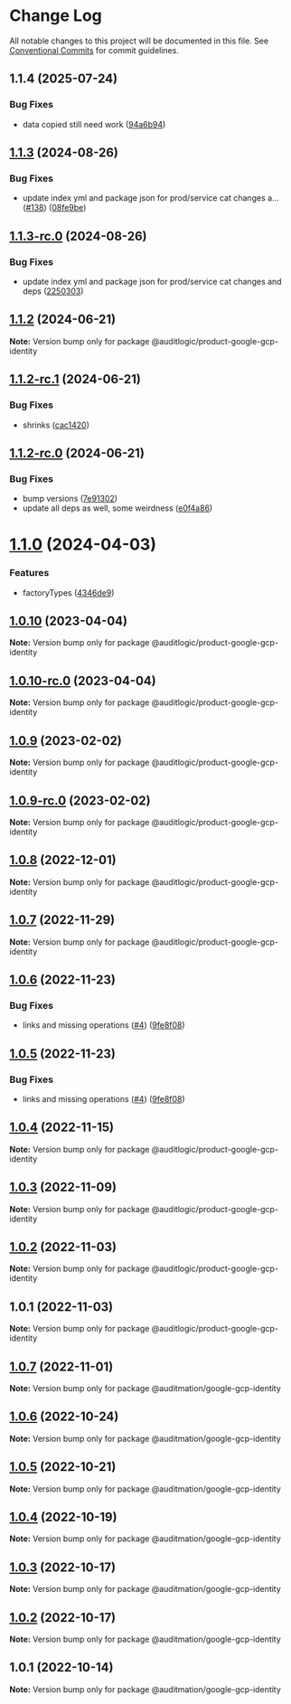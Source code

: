 # Change Log

All notable changes to this project will be documented in this file.
See [Conventional Commits](https://conventionalcommits.org) for commit guidelines.

## 1.1.4 (2025-07-24)


### Bug Fixes

* data copied still need work ([94a6b94](https://github.com/zerobias-org/product/commit/94a6b942fb0516367548599d739529536132755a))





## [1.1.3](https://github.com/auditlogic/product/compare/@auditlogic/product-google-gcp-identity@1.1.2...@auditlogic/product-google-gcp-identity@1.1.3) (2024-08-26)


### Bug Fixes

* update index yml and package json for prod/service cat changes a… ([#138](https://github.com/auditlogic/product/issues/138)) ([08fe9be](https://github.com/auditlogic/product/commit/08fe9beb1c8457462a19bc69caa02e6212d97e1a))





## [1.1.3-rc.0](https://github.com/auditlogic/product/compare/@auditlogic/product-google-gcp-identity@1.1.2...@auditlogic/product-google-gcp-identity@1.1.3-rc.0) (2024-08-26)


### Bug Fixes

* update index yml and package json for prod/service cat changes and deps ([2250303](https://github.com/auditlogic/product/commit/225030363a363608240135b7ebed386b28f01e4b))





## [1.1.2](https://github.com/auditlogic/product/compare/@auditlogic/product-google-gcp-identity@1.1.2-rc.1...@auditlogic/product-google-gcp-identity@1.1.2) (2024-06-21)

**Note:** Version bump only for package @auditlogic/product-google-gcp-identity





## [1.1.2-rc.1](https://github.com/auditlogic/product/compare/@auditlogic/product-google-gcp-identity@1.1.2-rc.0...@auditlogic/product-google-gcp-identity@1.1.2-rc.1) (2024-06-21)


### Bug Fixes

* shrinks ([cac1420](https://github.com/auditlogic/product/commit/cac14200fefcd8183ab69fe89a47bd3f70f563e9))





## [1.1.2-rc.0](https://github.com/auditlogic/product/compare/@auditlogic/product-google-gcp-identity@1.1.0...@auditlogic/product-google-gcp-identity@1.1.2-rc.0) (2024-06-21)


### Bug Fixes

* bump versions ([7e91302](https://github.com/auditlogic/product/commit/7e913023b8b312150ed7762c32fbbe616be71de5))
* update all deps as well, some weirdness ([e0f4a86](https://github.com/auditlogic/product/commit/e0f4a864714e2d3de6bbf3da014d5312fe53be2f))





# [1.1.0](https://github.com/auditlogic/product/compare/@auditlogic/product-google-gcp-identity@1.0.10...@auditlogic/product-google-gcp-identity@1.1.0) (2024-04-03)


### Features

* factoryTypes ([4346de9](https://github.com/auditlogic/product/commit/4346de92693aee892fccf725338ffc7b80ab182b))





## [1.0.10](https://github.com/auditlogic/product/compare/@auditlogic/product-google-gcp-identity@1.0.9...@auditlogic/product-google-gcp-identity@1.0.10) (2023-04-04)

**Note:** Version bump only for package @auditlogic/product-google-gcp-identity





## [1.0.10-rc.0](https://github.com/auditlogic/product/compare/@auditlogic/product-google-gcp-identity@1.0.9...@auditlogic/product-google-gcp-identity@1.0.10-rc.0) (2023-04-04)

**Note:** Version bump only for package @auditlogic/product-google-gcp-identity





## [1.0.9](https://github.com/auditlogic/product/compare/@auditlogic/product-google-gcp-identity@1.0.8...@auditlogic/product-google-gcp-identity@1.0.9) (2023-02-02)

**Note:** Version bump only for package @auditlogic/product-google-gcp-identity





## [1.0.9-rc.0](https://github.com/auditlogic/product/compare/@auditlogic/product-google-gcp-identity@1.0.8...@auditlogic/product-google-gcp-identity@1.0.9-rc.0) (2023-02-02)

**Note:** Version bump only for package @auditlogic/product-google-gcp-identity





## [1.0.8](https://github.com/auditlogic/product/compare/@auditlogic/product-google-gcp-identity@1.0.7...@auditlogic/product-google-gcp-identity@1.0.8) (2022-12-01)

**Note:** Version bump only for package @auditlogic/product-google-gcp-identity





## [1.0.7](https://github.com/auditlogic/product/compare/@auditlogic/product-google-gcp-identity@1.0.6...@auditlogic/product-google-gcp-identity@1.0.7) (2022-11-29)

**Note:** Version bump only for package @auditlogic/product-google-gcp-identity





## [1.0.6](https://github.com/auditlogic/product/compare/@auditlogic/product-google-gcp-identity@1.0.4...@auditlogic/product-google-gcp-identity@1.0.6) (2022-11-23)


### Bug Fixes

* links and missing operations ([#4](https://github.com/auditlogic/product/issues/4)) ([9fe8f08](https://github.com/auditlogic/product/commit/9fe8f08fe7c57fdb79f991ac35bd6ac2e7dcad38))





## [1.0.5](https://github.com/auditlogic/product/compare/@auditlogic/product-google-gcp-identity@1.0.4...@auditlogic/product-google-gcp-identity@1.0.5) (2022-11-23)


### Bug Fixes

* links and missing operations ([#4](https://github.com/auditlogic/product/issues/4)) ([9fe8f08](https://github.com/auditlogic/product/commit/9fe8f08fe7c57fdb79f991ac35bd6ac2e7dcad38))





## [1.0.4](https://github.com/auditlogic/product/compare/@auditlogic/product-google-gcp-identity@1.0.3...@auditlogic/product-google-gcp-identity@1.0.4) (2022-11-15)

**Note:** Version bump only for package @auditlogic/product-google-gcp-identity





## [1.0.3](https://github.com/auditlogic/product/compare/@auditlogic/product-google-gcp-identity@1.0.2...@auditlogic/product-google-gcp-identity@1.0.3) (2022-11-09)

**Note:** Version bump only for package @auditlogic/product-google-gcp-identity





## [1.0.2](https://github.com/auditlogic/product/compare/@auditlogic/product-google-gcp-identity@1.0.1...@auditlogic/product-google-gcp-identity@1.0.2) (2022-11-03)

**Note:** Version bump only for package @auditlogic/product-google-gcp-identity





## 1.0.1 (2022-11-03)

**Note:** Version bump only for package @auditlogic/product-google-gcp-identity





## [1.0.7](https://github.com/auditmation/store-content/compare/@auditmation/google-gcp-identity@1.0.6...@auditmation/google-gcp-identity@1.0.7) (2022-11-01)

**Note:** Version bump only for package @auditmation/google-gcp-identity





## [1.0.6](https://github.com/auditmation/store-content/compare/@auditmation/google-gcp-identity@1.0.5...@auditmation/google-gcp-identity@1.0.6) (2022-10-24)

**Note:** Version bump only for package @auditmation/google-gcp-identity





## [1.0.5](https://github.com/auditmation/store-content/compare/@auditmation/google-gcp-identity@1.0.4...@auditmation/google-gcp-identity@1.0.5) (2022-10-21)

**Note:** Version bump only for package @auditmation/google-gcp-identity





## [1.0.4](https://github.com/auditmation/store-content/compare/@auditmation/google-gcp-identity@1.0.3...@auditmation/google-gcp-identity@1.0.4) (2022-10-19)

**Note:** Version bump only for package @auditmation/google-gcp-identity





## [1.0.3](https://github.com/auditmation/store-content/compare/@auditmation/google-gcp-identity@1.0.2...@auditmation/google-gcp-identity@1.0.3) (2022-10-17)

**Note:** Version bump only for package @auditmation/google-gcp-identity





## [1.0.2](https://github.com/auditmation/store-content/compare/@auditmation/google-gcp-identity@1.0.1...@auditmation/google-gcp-identity@1.0.2) (2022-10-17)

**Note:** Version bump only for package @auditmation/google-gcp-identity





## 1.0.1 (2022-10-14)

**Note:** Version bump only for package @auditmation/google-gcp-identity
